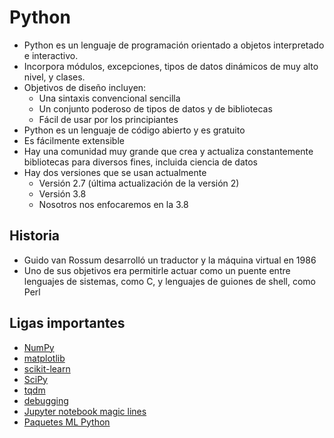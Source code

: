 # Python

- Python es un lenguaje de programación orientado a objetos interpretado e interactivo. 
- Incorpora módulos, excepciones, tipos de datos dinámicos de muy alto nivel, y clases.
- Objetivos de diseño incluyen:
    - Una sintaxis convencional sencilla
    - Un conjunto poderoso de tipos de datos y de bibliotecas
    - Fácil de usar por los principiantes
- Python es un lenguaje de código abierto y es gratuito
- Es fácilmente extensible
- Hay una comunidad muy grande que crea y actualiza constantemente bibliotecas para diversos fines, incluida ciencia de datos
- Hay dos versiones que se usan actualmente
    - Versión 2.7 (última actualización de la versión 2)
    - Versión 3.8
    - Nosotros nos enfocaremos en la 3.8

## Historia

- Guido van Rossum desarrolló un traductor y la máquina virtual en 1986
- Uno de sus objetivos era permitirle actuar como un puente entre lenguajes de sistemas, como C, y lenguajes de guiones de shell, como Perl

## Ligas importantes

- [NumPy](https://www.numpy.org/)
- [matplotlib](https://matplotlib.org/)
- [scikit-learn](https://scikit-learn.org/stable/)
- [SciPy](https://www.scipy.org/)
- [tqdm](https://github.com/tqdm/tqdm)
- [debugging](https://realpython.com/python-debugging-pdb/)
- [Jupyter notebook magic lines](https://ipython.readthedocs.io/en/stable/interactive/magics.html)
- [Paquetes ML Python](https://github.com/Varal7/ml-tutorial/blob/master/Part1.ipynb)